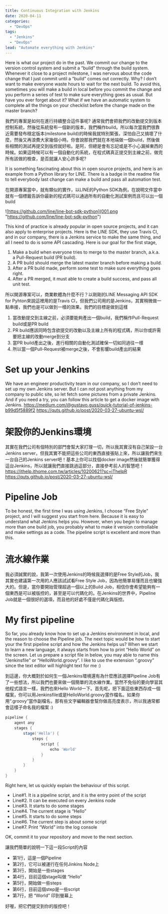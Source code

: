 ```yaml
---
title: Continuous Integration with Jenkins
date: 2020-04-11
categories:
  - "DevOps"
tags:
  - "Jenkins"
  - "DevOps"
lead: "Automate everything with Jenkins"
---
```

Here is what our project do in the past. We commit our change to the version control system and submit a “build” through the build system. Whenever it close to a project milestone, I was nervous about the code change that I just commit until a “build” comes out correctly. Why? I don’t want to make everyone waste hours to wait for the next build. To avoid this, sometimes you will make a build in local before you commit the change and you perform a series of test to make sure everything goes as usual. But have you ever forget about it? What if we have an automatic system to complete all the things on your checklist before the change made on the master branch?

我們的專案是如何在進行持續整合這件事呢? 通常我們會把我們的改動提交到版本控制系統，然後從系統發布一個新的版本，我們稱作build。所以每次當我們很靠近需要發布穩定版本(milestone build)的時候我就特別緊張，深怕自己又搞壞了什麼，然後又再浪費大家幾個小時。你會說那我們就在本地端做一個build，然後做些相關的測試再提交到版控就好啦。是阿，但總是會有忘記或是不小心漏掉東西的時候。如果這時候可以有一個自動化的系統，在程式碼真正提交到主線之前，做完所有該做的檢查，是否就讓人安心許多呢?

It is something fascinating about this in open source projects, and here is an example from a Python library for LINE. There is a badge in the readme file to tell everybody last change can make a build and pass all automation test.

在開源專案當中，就有類似的實作，以LINE的Python SDK為例，在說明文件當中就有一個標籤告訴你最新的程式碼可以通過所有的自動化測試案例而且可以出一個build

![https://github.com/line/line-bot-sdk-python](001.png "https://github.com/line/line-bot-sdk-python")

This kind of practice is already popular in open source projects, and it can also apply to enterprise projects. Here is the LINE SDK, they use Travis CI, and in our company, there is a Jenkins service to make the same thing, and all I need to do is some API cascading. Here is our goal for the first stage,
1. Make a build when everyone tries to merge to the master branch, a.k.a. a Pull-Request build (PR build).
2. A PR build should merge the latest master branch before making a build.
3. After a PR build made, perform some test to make sure everything goes right.
4. After a PR merged, it must able to create a build success, and pass all unit test.

所以開源專案可以，商業軟體為什麼不行？以剛剛的LINE Messaging API SDK for Pyhton來說這裡用的是Travis CI，但我們公司用的是Jenkins，其實稍微做一點串接，我們也是可以做到一樣的效果。我們的目標是做到這樣
1. 當改動提交到主線之前，必須要能夠產出一個build，我們稱作Pull-Request build或是PR build
2. PR build應該同時包含欲提交的改動以及主線上所有的程式碼，所以你或許需要把主線的改動merge到分支
3. 當PR build產出之後，進行相關的自動化測試確保一切如同過往一樣
4. 所以當一個Pull-Request被merge之後，不會影響build產出的結果

# Set up your Jenkins
We have an engineer productivity team in our company, so I don’t need to set up my own Jenkins server. But I can not post anything from my company to public site, so let fetch some pictures from a private Jenkins. And if you need a try, you can follow this article to get a docker image with Jenkins.
<https://medium.com/@gustavo.guss/quick-tutorial-of-jenkins-b99d5f5889f2>
<https://quts.github.io/post/2020-03-27-ubuntu-wsl/>

# 架設你的Jenkins環境
其實在我們公司有個特別的部門會幫大家打理一切，所以我其實沒有自己架設一台Jenkins server，但我其實不能把這些公司的東西直接張貼上來，所以讓我們來生一台自己的Jenkins server吧！基本上你可以找個docker image然後就簡單獲得這台Jenkins，所以就讓我們直接跳過這部分，直接參考前人的智慧吧！
<https://ithelp.ithome.com.tw/articles/10200621?sc=iThelpR>
<https://quts.github.io/post/2020-03-27-ubuntu-wsl/>

# Pipeline Job
To be honest, the first time I was using Jenkins, I choose “Free Style” project, and I will suggest you start from here. Because it is easy to understand what Jenkins helps you. However, when you begin to manage more than one build job, you probably what to make it version controllable and make settings as a code. The pipeline script is excellent and more than this.
# 流水線作業
我必須誠實的說，我第一次使用Jenkins的時候我選擇的是Free Style的Job，我其實也建議第一次用的人應該試試看Free Style Job，因為他簡單易懂而且也蠻強大的。但是，當你要開始管理超過一個以上的Build Job，相信你會希望能夠有一個東西是可以被版控的，甚至是可以代碼化的。在Jenkins的世界中，Pipeline Job就是一個很好的選項，而且他的好處不僅是代碼化與版控。
# My first pipeline
So far, you already know how to set up a Jenkins environment in local, and the reason to choose the Pipeline job. The next topic would be how to start your the first pipeline script and how the Jenkins helps us? When we start to learn a new language, it always starts from how to print “Hello World” on the screen. Let us prepare a script file in below, you may able to name this “Jenkinsfile” or “HelloWorld.groovy”. I like to use the extension “.groovy” since the text editor will highlight text for me :)

到這邊，你大概對於如何生一個Jenkins環境還有為什麼應該選擇Pipeline Job有了一些想法，所以我們也要來做一個簡單的流水線作業。當然不免俗的要向學習其他程式語言一樣，我們也來Hello World一下。首先呢，把下面這些東西存成一個檔案，你可以用Jenkinsfile或是HelloWorld.groovy當作檔名。如果你用“.groovy”當作副檔名，那有些文字編輯器會幫你做高亮度表示，所以我通常都會這樣子命名我的檔案 :)
```groovy
pipeline {
    agent any
    stages {
        stage('Hello') {
            steps {
                script {
                    echo 'World'
                }
            }
        }
    }
}
```
Right here, let us quickly explain the behaviour of this script.
- Line#1. It is a pipeline script, and it is the entry point of the script
- Line#2. It can be executed on every Jenkins node
- Line#3. It starts to do some stages
- Line#4. The current stage is “Hello”
- Line#5. It starts to do some steps
- Line#6. The current step is about some script
- Line#7. Print “World” into the log console

OK, commit it to your repository and move to the next section.

讓我們簡單的說明一下這一段Script的內容
- 第1行，這是一個Pipeline
- 第2行，它可以被運行在任何Jinkins Node上
- 第3行，開始是一些stages
- 第4行，目前這個stage叫做 “Hello”
- 第5行，開始做一些steps
- 第6行，目前這個step是一些script
- 第7行，把 “World” 印到螢幕上

好喔，把它們提交到你的版控吧！
